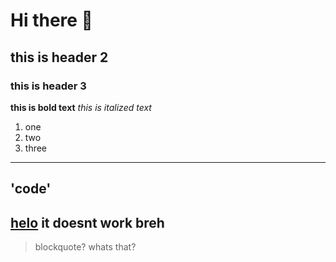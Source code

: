 # Hi there 👋
## this is header 2
### this is header 3 
**this is bold text**
*this is italized text*
1. one
2. two
3. three
------------
'code'
------------
[helo](https:/www.youtube.com)
it doesnt work breh
---
> blockquote? whats that?
<!--
**relfayoumi/relfayoumi** is a ✨ _special_ ✨ repository because its `README.md` (this file) appears on your GitHub profile.

Here are some ideas to get you started:

- 🔭 I’m currently working on ...
- 🌱 I’m currently learning ...
- 👯 I’m looking to collaborate on ...
- 🤔 I’m looking for help with ...
- 💬 Ask me about ...
- 📫 How to reach me: ...
- 😄 Pronouns: ...
- ⚡ Fun fact: ...
-->
